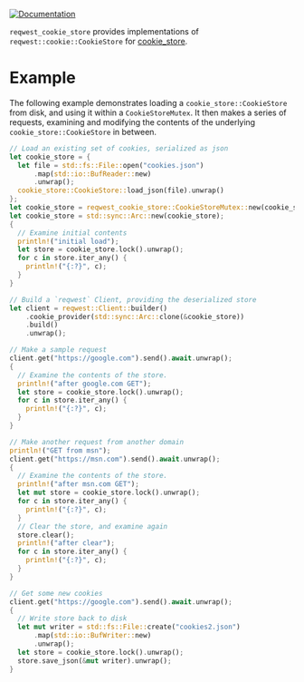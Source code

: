 [![Documentation](https://docs.rs/reqwest_cookie_store/badge.svg)](https://docs.rs/reqwest_cookie_store)

`reqwest_cookie_store` provides implementations of `reqwest::cookie::CookieStore` for [cookie_store](https://crates.io/crates/cookie_store).

# Example
The following example demonstrates loading a `cookie_store::CookieStore` from disk, and using it within a
`CookieStoreMutex`. It then makes a series of requests, examining and modifying the contents
of the underlying `cookie_store::CookieStore` in between.

```rust
// Load an existing set of cookies, serialized as json
let cookie_store = {
  let file = std::fs::File::open("cookies.json")
      .map(std::io::BufReader::new)
      .unwrap();
  cookie_store::CookieStore::load_json(file).unwrap()
};
let cookie_store = reqwest_cookie_store::CookieStoreMutex::new(cookie_store);
let cookie_store = std::sync::Arc::new(cookie_store);
{
  // Examine initial contents
  println!("initial load");
  let store = cookie_store.lock().unwrap();
  for c in store.iter_any() {
    println!("{:?}", c);
  }
}

// Build a `reqwest` Client, providing the deserialized store
let client = reqwest::Client::builder()
    .cookie_provider(std::sync::Arc::clone(&cookie_store))
    .build()
    .unwrap();

// Make a sample request
client.get("https://google.com").send().await.unwrap();
{
  // Examine the contents of the store.
  println!("after google.com GET");
  let store = cookie_store.lock().unwrap();
  for c in store.iter_any() {
    println!("{:?}", c);
  }
}

// Make another request from another domain
println!("GET from msn");
client.get("https://msn.com").send().await.unwrap();
{
  // Examine the contents of the store.
  println!("after msn.com GET");
  let mut store = cookie_store.lock().unwrap();
  for c in store.iter_any() {
    println!("{:?}", c);
  }
  // Clear the store, and examine again
  store.clear();
  println!("after clear");
  for c in store.iter_any() {
    println!("{:?}", c);
  }
}

// Get some new cookies
client.get("https://google.com").send().await.unwrap();
{
  // Write store back to disk
  let mut writer = std::fs::File::create("cookies2.json")
      .map(std::io::BufWriter::new)
      .unwrap();
  let store = cookie_store.lock().unwrap();
  store.save_json(&mut writer).unwrap();
}
```
